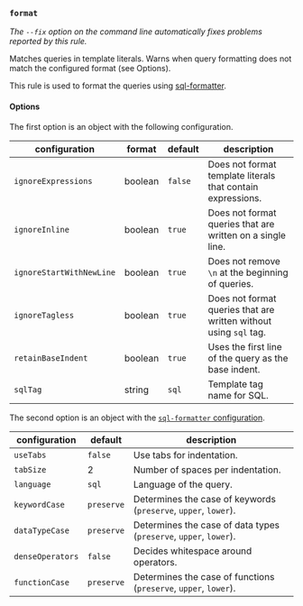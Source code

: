### `format`

_The `--fix` option on the command line automatically fixes problems reported by this rule._

Matches queries in template literals. Warns when query formatting does not match the configured format (see Options).

This rule is used to format the queries using [sql-formatter](https://github.com/sql-formatter-org/sql-formatter).

#### Options

The first option is an object with the following configuration.

|configuration|format|default|description|
|---|---|---|---|
|`ignoreExpressions`|boolean|`false`|Does not format template literals that contain expressions.|
|`ignoreInline`|boolean|`true`|Does not format queries that are written on a single line.|
|`ignoreStartWithNewLine`|boolean|`true`|Does not remove `\n` at the beginning of queries.|
|`ignoreTagless`|boolean|`true`|Does not format queries that are written without using `sql` tag.|
|`retainBaseIndent`|boolean|`true`|Uses the first line of the query as the base indent.|
|`sqlTag`|string|`sql`|Template tag name for SQL.|

The second option is an object with the [`sql-formatter` configuration](https://github.com/sql-formatter-org/sql-formatter?tab=readme-ov-file#configuration-options).

|configuration|default|description|
|---|---|---|
|`useTabs`|`false`|Use tabs for indentation.|
|`tabSize`|2|Number of spaces per indentation.|
|`language`|`sql`|Language of the query.|
|`keywordCase`|`preserve`|Determines the case of keywords (`preserve`, `upper`, `lower`).|
|`dataTypeCase`|`preserve`|Determines the case of data types (`preserve`, `upper`, `lower`).|
|`denseOperators`|`false`|Decides whitespace around operators.|
|`functionCase`|`preserve`|Determines the case of functions (`preserve`, `upper`, `lower`).|

<!-- assertions format -->
